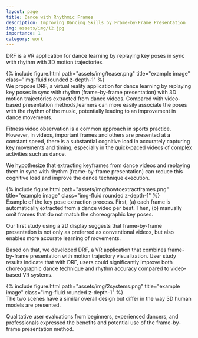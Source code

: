```yaml
---
layout: page
title: Dance with Rhythmic Frames
description: Improving Dancing Skills by Frame-by-Frame Presentation
img: assets/img/12.jpg
importance: 1
category: work
---
```


DRF is a VR application for dance learning 
by replaying key poses in sync with rhythm with 3D motion trajectories.


<!-- 
<div class="row">
    <div class="col-sm mt-3 mt-md-0">
        {% include figure.html path="assets/img/1.jpg" title="example image" class="img-fluid rounded z-depth-1" %}
    </div>
    <div class="col-sm mt-3 mt-md-0">
        {% include figure.html path="assets/img/3.jpg" title="example image" class="img-fluid rounded z-depth-1" %}
    </div>
    <div class="col-sm mt-3 mt-md-0">
        {% include figure.html path="assets/img/5.jpg" title="example image" class="img-fluid rounded z-depth-1" %}
    </div>
</div>
<div class="caption">
    Caption photos easily. On the left, a road goes through a tunnel. Middle, leaves artistically fall in a hipster photoshoot. Right, in another hipster photoshoot, a lumberjack grasps a handful of pine needles.
</div> -->
<div class="row">
    <div class="col-sm mt-3 mt-md-0">
        {% include figure.html path="assets/img/teaser.png" title="example image" class="img-fluid rounded z-depth-1" %}
    </div>
</div>
<div class="caption">
    We propose DRF, a virtual reality application for dance learning by replaying key poses in sync with rhythm (frame-by-frame presentation) with 3D motion trajectories extracted from dance videos.
    Compared with video-based presentation methods,learners can more easily associate the poses with the rhythm of the music, potentially leading to an improvement in dance movements.
</div>

Fitness video observation is a common approach in sports practice.
However, in videos, important frames and others are presented at a constant speed, there is a substantial cognitive load in accurately capturing key movements and timing, especially in the quick-paced videos of complex activities such as dance. 


We hypothesize that extracting keyframes from dance videos and replaying them in sync with rhythm (frame-by-frame presentation) can reduce this cognitive load and improve the dance technique execution.

<div class="row justify-content-sm-center">
    <div class="col-sm mt-3 mt-md-0">
        {% include figure.html path="assets/img/howtoextractframes.png" title="example image" class="img-fluid rounded z-depth-1" %}
    </div>
</div>
<div class="caption">
    Example of the key pose extraction process. First, (a) each frame is automatically extracted from a dance video per beat. Then, (b) manually omit frames that do not match the choreographic key poses.
</div>

Our first study using a 2D display suggests that frame-by-frame presentation is not only as preferred as conventional videos, but also enables more accurate learning of movements. 

Based on that, we developed DRF, a VR application that combines frame-by-frame presentation with motion trajectory visualization. 
User study results indicate that with DRF, users could significantly improve both choreographic dance technique and rhythm accuracy compared to video-based VR systems.

<div class="row justify-content-sm-center">
    <div class="col-sm mt-3 mt-md-0">
        {% include figure.html path="assets/img/2systems.png" title="example image" class="img-fluid rounded z-depth-1" %}
    </div>
</div>
<div class="caption">
    The two scenes have a similar overall design but differ in the way 3D human models are presented.
</div>

Qualitative user evaluations from beginners, experienced dancers, and professionals expressed the benefits and potential use of the frame-by-frame presentation method.


